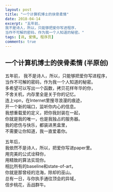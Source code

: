```yaml
---
layout: post
title: "一个计算机博士的侠骨柔情"
date: 2018-04-14
excerpt: "五年前，
我不是诗人，所以，只能够把爱你写进程序，
当作不可解的密码，作为我一个人知道的秘密。"
tags: [诗, 爱情, 程序员]
comments: true
---
```


## 一个计算机博士的侠骨柔情 (半原创)
五年前，
我不是诗人，所以，只能够把爱你写进程序，  
当作不可解的密码，作为我一个人知道的秘密。  
多希望可以写出一个函数，拷贝花样年华的你，  
不舍关机，内存里全是关于你的记忆。  
连上vpn，在Internet里搜寻浪漫的痕迹，  
开一个新的端口，监听你内心的信息。  
我想重载爱的定义，把你我封装在一起，  
你就是我的唯一，也是我独占的服务器。  
我的悲伤与快乐，都装进黑盒里，  
不需要让你知道，我一直爱着你。  
  
五年后，  
我依然不是诗人，所以，把爱你写进paper里。  
用完美的公式诠释你，  
用精致的算法实现你。  
相比所有的baseline和state-of-art，  
你就是那曾经的沧海，除却的巫山。  
总有一日，与你执手通往顶会的异域，  
信步桃花，舌战群牛。
